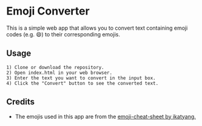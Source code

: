 # Emoji Converter

This is a simple web app that allows you to convert text containing emoji codes (e.g. :smile:) to their corresponding emojis.




## Usage

```
1) Clone or download the repository.
2) Open index.html in your web browser.
3) Enter the text you want to convert in the input box.
4) Click the "Convert" button to see the converted text.

```


## Credits

 - The emojis used in this app are from the [emoji-cheat-sheet by ikatyang.](https://github.com/ikatyang/emoji-cheat-sheet/blob/master/README.md)

